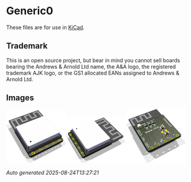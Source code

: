 # Generic0

These files are for use in [KiCad](https://www.kicad.org).

## Trademark

This is an open source project, but bear in mind you cannot sell boards bearing the Andrews & Arnold Ltd name, the A&A logo, the registered trademark AJK logo, or the GS1 allocated EANs assigned to Andrews & Arnold Ltd.

## Images

<img src='Generic0.png' width=32%><img src='Generic0-90.png' width=32%><img src='Generic0-bottom.png' width=32%>

*Auto generated 2025-08-24T13:27:21*

